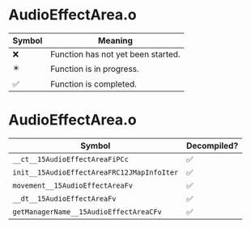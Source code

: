 # AudioEffectArea.o
| Symbol | Meaning 
| ------------- | ------------- 
| :x: | Function has not yet been started. 
| :eight_pointed_black_star: | Function is in progress. 
| :white_check_mark: | Function is completed. 


# AudioEffectArea.o
| Symbol | Decompiled? |
| ------------- | ------------- |
| `__ct__15AudioEffectAreaFiPCc` | :white_check_mark: |
| `init__15AudioEffectAreaFRC12JMapInfoIter` | :white_check_mark: |
| `movement__15AudioEffectAreaFv` | :white_check_mark: |
| `__dt__15AudioEffectAreaFv` | :white_check_mark: |
| `getManagerName__15AudioEffectAreaCFv` | :white_check_mark: |

